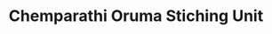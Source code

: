 ---
title: "Chemparathi Oruma Stiching Unit"
url: /kollam/chemparathi-oruma-stiching-unit/
shop: tailor
---